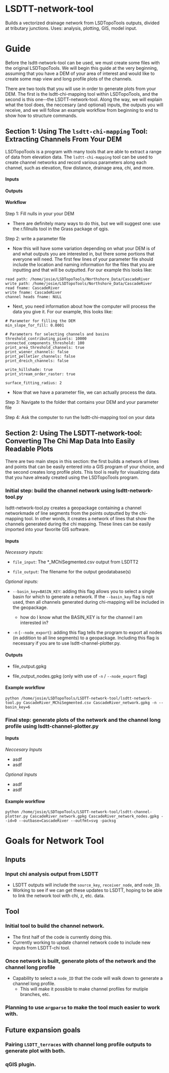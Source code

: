 # LSDTT-network-tool
Builds a vectorized drainage network from LSDTopoTools outputs, divided at tributary junctions. Uses: analysis, plotting, GIS, model input.

# Guide 
Before the lsdtt-network-tool can be used, we must create some files with the original LSDTopoTools. We will begin this guide at the very beginning, assuming that you have a DEM of your area of interest and would like to create some map view and long profile plots of the channels. 

There are two tools that you will use in order to generate plots from your DEM. The first is the lsdtt-chi-mapping tool within LSDTopoTools, and the second is this one--the LSDTT-network-tool. Along the way, we will explain what the tool does, the neccesary (and optional) inputs, the outputs you will receive, and we will follow an example workflow from beginning to end to show how to structure commands. 

## Section 1: Using The `lsdtt-chi-mapping` Tool: Extracting Channels From Your DEM 
LSDTopoTools is a program with many tools that are able to extract a range of data from elevation data. The `lsdtt-chi-mapping` tool can be used to create channel networks and record various parameters along each channel, such as elevation, flow distance, drainage area, chi, and more. 

#### Inputs

#### Outputs

#### Workflow

Step 1: Fill nulls in your your DEM
* There are definitely many ways to do this, but we will suggest one: use the r.fillnulls tool in the Grass package of qgis. 

Step 2: write a parameter file
* Now this will have some variation depending on what your DEM is of and what outputs you are interested in, but there some portions that everyone will need. The first few lines of your parameter file should include the location and naming information for the files that you are inputting and that will be outputted. For our example this looks like:
```
read path: /home/josie/LSDTopoTools/Northshore_Data/CascadeRiver
write path: /home/josie/LSDTopoTools/Northshore_Data/CascadeRiver
read fname: CascadeRiver
write fname: CascadeRiver
channel heads fname: NULL
```
* Next, you need information about how the computer will process the data you give it. For our example, this looks like:
```
# Parameter for filling the DEM
min_slope_for_fill: 0.0001

# Parameters for selecting channels and basins
threshold_contributing_pixels: 10000
connected_components_threshold: 100
print_area_threshold_channels: true
print_wiener_channels: false
print_pelletier_channels: false
print_dreich_channels: false

write_hillshade: true
print_stream_order_raster: true

surface_fitting_radius: 2
```
* Now that we have a parameter file, we can actually process the data. 

Step 3: Navigate to the folder that contains your DEM and your parameter file

Step 4: Ask the computer to run the lsdtt-chi-mapping tool on your data


## Section 2: Using The LSDTT-network-tool: Converting The Chi Map Data Into Easily Readable Plots 

There are two main steps in this section: the first builds a network of lines and points that can be easily entered into a GIS program of your choice, and the second creates long profile plots. This tool is really for visualizing data that you have already created using the LSDTopoTools program. 

### Initial step: build the channel network using lsdtt-network-tool.py

lsdtt-network-tool.py creates a geopackage containing a channel networkmade of line segments from the points outputted by the chi-mapping tool. In other words, it creates a network of lines that show the channels generated during the chi mapping. These lines can be easily imported into your favorite GIS software. 

#### Inputs
_Necessary inputs:_

* `file_input`: The *_MChiSegmented.csv output from LSDTT2

* `file_output`: The filename for the output geodatabase(s)


_Optional inputs:_

* `--basin_key=BASIN_KEY`: adding this flag allows you to select a single basin for which to generate a network. If the `--basin_key` flag is not used, then all channels generated during chi-mapping will be included in the geopackage.
  * how do I know what the BASIN_KEY is for the channel I am interested in?

* `-n` (`--node_export`): adding this flag tells the program to export all nodes (in addition to all line segments) to a geopackage. Including this flag is necessary if you are to use lsdtt-channel-plotter.py.


#### Outputs

* file_output.gpkg

* file_output_nodes.gpkg (only with use of `-n` / `--node_export` flag)

#### Example workflow
 
 ```
 python /home/josie/LSDTopoTools/LSDTT-network-tool/lsdtt-network-tool.py CascadeRiver_MChiSegmented.csv CascadeRiver_network.gpkg -n --basin_key=6
 ```
 
### Final step: generate plots of the network and the channel long profile using lsdtt-channel-plotter.py


#### Inputs 
_Neccesary Inputs_
* asdf
* asdf

_Optional Inputs_
* asdf
* asdf

#### Example workflow

```
python /home/josie/LSDTopoTools/LSDTT-network-tool/lsdtt-channel-plotter.py CascadeRiver_network.gpkg CascadeRiver_network_nodes.gpkg --id=0 --outbase=CascadeRiver --outfmt=svg -packsg
```

# Goals for Network Tool
## Inputs
### Input chi analysis output from LSDTT
  * LSDTT outputs will include the `source_key`, `receiver_node`, and `node_ID`.
  * Working to see if we can get these updates to LSDTT, hoping to be able to    link the network tool with chi, z, etc. data.

## Tool
### Initial tool to build the channel network.
  * The first half of the code is currently doing this.
  * Currently working to update channel network code to include new inputs from LSDTT-chi tool.

### Once network is built, generate plots of the network and the channel long profile
  * Capability to select a `node_ID` that the code will walk down to generate a channel long profile.
    * This will make it possible to make channel profiles for mutiple branches, etc.

### Planning to use `argparse` to make the tool much easier to work with.

## Future expansion goals
### Pairing `LSDTT_terraces` with channel long profile outputs to generate plot with both.
### qGIS plugin.
